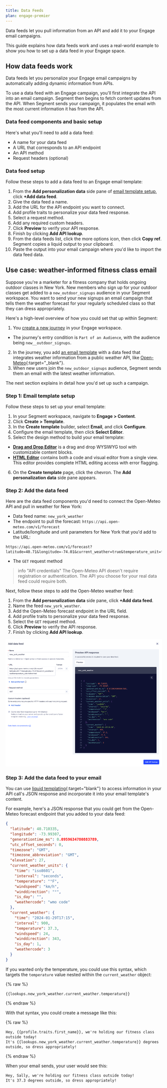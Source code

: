 ```yaml
---
title: Data Feeds
plan: engage-premier
---
```


Data feeds let you pull information from an API and add it to your Engage email campaigns. 

This guide explains how data feeds work and uses a real-world example to show you how to set up a data feed in your Engage space.

## How data feeds work

Data feeds let you personalize your Engage email campaigns by automatically adding dynamic information from APIs. 

To use a data feed with an Engage campaign, you'll first integrate the API into an email campaign. Segment then begins to fetch content updates from the API. When Segment sends your campaign, it populates the email with the most current information it has from the API.  

### Data feed components and basic setup

Here's what you'll need to add a data feed:

- A name for your data feed 
- A URL that corresponds to an API endpoint
- An API method 
- Request headers (optional)

### Data feed setup

Follow these steps to add a data feed to an Engage email template:

1. From the **Add personalization data** side pane of [email template setup](/docs/engage/content/email/template/), click **+Add data feed**.
2. Give the data feed a name.
3. Add the URL for the API endpoint you want to connect.
4. Add profile traits to personalize your data feed response.
5. Select a request method.
6. Add any required custom headers.
7. Click **Preview** to verify your API response.
8. Finish by clicking **Add API lookup**.
9. From the data feeds list, click the more options icon, then click **Copy ref**. Segment copies a liquid output to your clipboard.
10. Paste the output into your email campaign where you'd like to import the data feed data.


## Use case: weather-informed fitness class email

Suppose you're a marketer for a fitness company that holds ongoing outdoor classes in New York. New members who sign up for your outdoor classes get added to a `new_outdoor_signups` audience in your Segment workspace. You want to send your new signups an email campaign that tells them the weather forecast for your regularly scheduled class so that they can dress appropriately.

Here's a high-level overview of how you could set that up within Segment:

1. You [create a new journey](/docs/engage/journeys/build-journey/) in your Engage workspace. 
- The journey's entry condition is `Part of an Audience`, with the audience being `new__outdoor_signups`. 
2. In the journey, you add [an email template](/docs/engage/content/email/template/) with a data feed that integrates weather information from a public weather API, like [Open-Meteo](https://open-meteo.com/){:target="_blank"}.
3. When new users join the `new_outdoor_signups` audience, Segment sends them an email with the latest weather information.

The next section explains in detail how you'd set up such a campaign.

### Step 1: Email template setup

Follow these steps to set up your email template:

1. In your Segment workspace, navigate to **Engage > Content**.
2. Click **Create > Template**.
3. In the **Create template** builder, select **Email**, and click **Configure**.
4. Configure the email template, then click **Select Editor**.
5. Select the design method to build your email template:
  - [**Drag and Drop Editor**](/docs/engage/content/email/editor/) is a drag and drop WYSIWYG tool with customizable content blocks.
  - [**HTML Editor**](/docs/engage/content/email/html-editor/) contains both a code and visual editor from a single view. This editor provides complete HTML editing access with error flagging.
6. On the **Create template** page, click the chevron. The **Add personalization data** side pane appears.

### Step 2: Add the data feed

Here are the data feed components you'd need to connect the Open-Meteo API and pull in weather for New York:

- Data feed name: `new_york_weather`
- The endpoint to pull the forecast: `https://api.open-meteo.com/v1/forecast`
- Latitude/longitude and unit parameters for New York that you'd add to the URL:

```curl
https://api.open-meteo.com/v1/forecast?latitude=40.71&longitude=-74.01&current_weather=true&temperature_unit=fahrenheit
```
- The `GET` request method

> info "API credentials"
> The Open-Meteo API doesn't require registration or authentication. The API you choose for your real data feed could require both.

Next, follow these steps to add the Open-Meteo weather feed:

1. From the **Add personalization data** side pane, click **+Add data feed**.
2. Name the feed `new_york_weather`.
3. Add the Open-Meteo forecast endpoint in the URL field. 
4. Add profile traits to personalize your data feed response.
5. Select the `GET` request method.
7. Click **Preview** to verify the API response.
8. Finish by clicking **Add API lookup**.

![The data feeds API preview response](../../images/api_preview.png)

### Step 3: Add the data feed to your email

You can use [liquid templating](https://liquidjs.com/tags/overview.html){:target="blank"} to access information in your API call's JSON response and incorporate it into your email template's content. 

For example, here's a JSON response that you could get from the Open-Meteo forecast endpoint that you added to your data feed:

```json
{
  "latitude": 40.710335,
  "longitude": -73.99307,
  "generationtime_ms": 0.0959634780883789,
  "utc_offset_seconds": 0,
  "timezone": "GMT",
  "timezone_abbreviation": "GMT",
  "elevation": 27,
  "current_weather_units": {
    "time": "iso8601",
    "interval": "seconds",
    "temperature": "°F",
    "windspeed": "km/h",
    "winddirection": "°",
    "is_day": "",
    "weathercode": "wmo code"
  },
  "current_weather": {
    "time": "2024-01-29T17:15",
    "interval": 900,
    "temperature": 37.3,
    "windspeed": 24,
    "winddirection": 343,
    "is_day": 1,
    "weathercode": 3
  }
}
```

If you wanted only the temperature, you could use this syntax, which targets the `temperature` value nested within the `current_weather` object:

{% raw %}
```liquid
{{lookups.new_york_weather.current_weather.temperature}}
```
{% endraw %}

With that syntax, you could create a message like this:

{% raw %}
```liquid
Hey, {{profile.traits.first_name}}, we're holding our fitness class outside today! 
It's {{lookups.new_york_weather.current_weather.temperature}} degrees outside, so dress appropriately!
```
{% endraw %}

When your email sends, your user would see this:

```
Hey, Sally, we're holding our fitness class outside today! 
It's 37.3 degrees outside, so dress appropriately!
```

